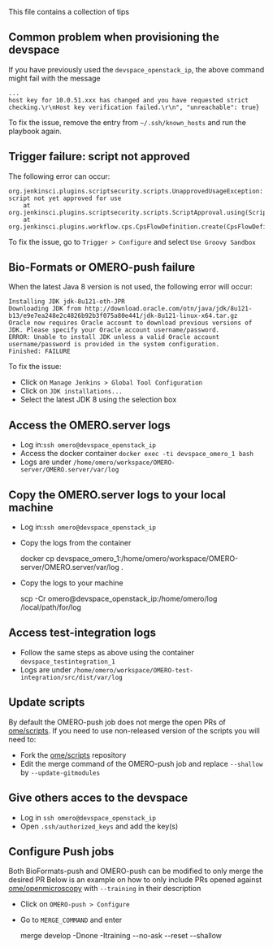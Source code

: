 This file contains a collection of tips

## Common problem when provisioning the devspace

If you have previously used the ``devspace_openstack_ip``, the above command might fail with the message
```
...
host key for 10.0.51.xxx has changed and you have requested strict checking.\r\nHost key verification failed.\r\n", "unreachable": true}
```

To fix the issue, remove the entry from ``~/.ssh/known_hosts`` and run the playbook again.

## Trigger failure: script not approved

The following error can occur:
```
org.jenkinsci.plugins.scriptsecurity.scripts.UnapprovedUsageException: script not yet approved for use
    at org.jenkinsci.plugins.scriptsecurity.scripts.ScriptApproval.using(ScriptApproval.java:459)
    at org.jenkinsci.plugins.workflow.cps.CpsFlowDefinition.create(CpsFlowDefinition.java:109)
```

To fix the issue, go to ``Trigger > Configure`` and select ``Use Groovy Sandbox``

## Bio-Formats or OMERO-push failure

When the latest Java 8 version is not used, the following error will occur:

```
Installing JDK jdk-8u121-oth-JPR
Downloading JDK from http://download.oracle.com/otn/java/jdk/8u121-b13/e9e7ea248e2c4826b92b3f075a80e441/jdk-8u121-linux-x64.tar.gz
Oracle now requires Oracle account to download previous versions of JDK. Please specify your Oracle account username/password.
ERROR: Unable to install JDK unless a valid Oracle account username/password is provided in the system configuration.
Finished: FAILURE
```

To fix the issue:

 * Click on ``Manage Jenkins > Global Tool Configuration``
 * Click on ``JDK installations...``
 * Select the latest JDK 8 using the selection box

## Access the OMERO.server logs

 * Log in:``ssh omero@devspace_openstack_ip``
 * Access the docker container ``docker exec -ti devspace_omero_1 bash``
 * Logs are under ``/home/omero/workspace/OMERO-server/OMERO.server/var/log``

## Copy the OMERO.server logs to your local machine

  * Log in:``ssh omero@devspace_openstack_ip``
  * Copy the logs from the container

      docker cp devspace_omero_1:/home/omero/workspace/OMERO-server/OMERO.server/var/log .

  * Copy the logs to your machine

      scp -Cr omero@devspace_openstack_ip:/home/omero/log /local/path/for/log
 
## Access test-integration logs

   * Follow the same steps as above using the container ``devspace_testintegration_1``
   * Logs are under ``/home/omero/workspace/OMERO-test-integration/src/dist/var/log``    

## Update scripts

By default the OMERO-push job does not merge the open PRs of [ome/scripts](https://github.com/ome/scripts).
If you need to use non-released version of the scripts you will need to:

 * Fork the [ome/scripts](https://github.com/ome/scripts) repository
 * Edit the merge command of the OMERO-push job and replace ``--shallow`` by ``--update-gitmodules``

## Give others acces to the devspace

* Log in ``ssh omero@devspace_openstack_ip``
* Open ``.ssh/authorized_keys`` and add the key(s)

## Configure Push jobs

Both BioFormats-push and OMERO-push can be modified to only merge the desired PR
Below is an example on how to only include PRs opened against [ome/openmicroscopy](https://github.com/ome/openmicroscopy) with ``--training`` in their description

 * Click on ``OMERO-push > Configure``
 * Go to ``MERGE_COMMAND`` and enter

	merge develop -Dnone -Itraining --no-ask --reset --shallow
